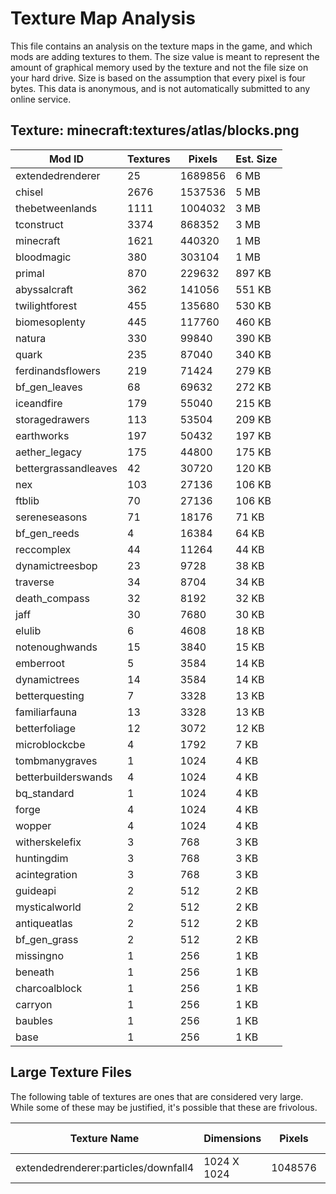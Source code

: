 # Texture Map Analysis

This file contains an analysis on the texture maps in the game, and which mods
are adding textures to them. The size value is meant to represent the amount of
graphical memory used by the texture and not the file size on your hard drive.
Size is based on the assumption that every pixel is four bytes. This data is
anonymous, and is not automatically submitted to any online service.


## Texture: minecraft:textures/atlas/blocks.png
| Mod ID               | Textures | Pixels  | Est. Size |
|----------------------|----------|---------|-----------|
| extendedrenderer     | 25       | 1689856 | 6 MB      |
| chisel               | 2676     | 1537536 | 5 MB      |
| thebetweenlands      | 1111     | 1004032 | 3 MB      |
| tconstruct           | 3374     | 868352  | 3 MB      |
| minecraft            | 1621     | 440320  | 1 MB      |
| bloodmagic           | 380      | 303104  | 1 MB      |
| primal               | 870      | 229632  | 897 KB    |
| abyssalcraft         | 362      | 141056  | 551 KB    |
| twilightforest       | 455      | 135680  | 530 KB    |
| biomesoplenty        | 445      | 117760  | 460 KB    |
| natura               | 330      | 99840   | 390 KB    |
| quark                | 235      | 87040   | 340 KB    |
| ferdinandsflowers    | 219      | 71424   | 279 KB    |
| bf_gen_leaves        | 68       | 69632   | 272 KB    |
| iceandfire           | 179      | 55040   | 215 KB    |
| storagedrawers       | 113      | 53504   | 209 KB    |
| earthworks           | 197      | 50432   | 197 KB    |
| aether_legacy        | 175      | 44800   | 175 KB    |
| bettergrassandleaves | 42       | 30720   | 120 KB    |
| nex                  | 103      | 27136   | 106 KB    |
| ftblib               | 70       | 27136   | 106 KB    |
| sereneseasons        | 71       | 18176   | 71 KB     |
| bf_gen_reeds         | 4        | 16384   | 64 KB     |
| reccomplex           | 44       | 11264   | 44 KB     |
| dynamictreesbop      | 23       | 9728    | 38 KB     |
| traverse             | 34       | 8704    | 34 KB     |
| death_compass        | 32       | 8192    | 32 KB     |
| jaff                 | 30       | 7680    | 30 KB     |
| elulib               | 6        | 4608    | 18 KB     |
| notenoughwands       | 15       | 3840    | 15 KB     |
| emberroot            | 5        | 3584    | 14 KB     |
| dynamictrees         | 14       | 3584    | 14 KB     |
| betterquesting       | 7        | 3328    | 13 KB     |
| familiarfauna        | 13       | 3328    | 13 KB     |
| betterfoliage        | 12       | 3072    | 12 KB     |
| microblockcbe        | 4        | 1792    | 7 KB      |
| tombmanygraves       | 1        | 1024    | 4 KB      |
| betterbuilderswands  | 4        | 1024    | 4 KB      |
| bq_standard          | 1        | 1024    | 4 KB      |
| forge                | 4        | 1024    | 4 KB      |
| wopper               | 4        | 1024    | 4 KB      |
| witherskelefix       | 3        | 768     | 3 KB      |
| huntingdim           | 3        | 768     | 3 KB      |
| acintegration        | 3        | 768     | 3 KB      |
| guideapi             | 2        | 512     | 2 KB      |
| mysticalworld        | 2        | 512     | 2 KB      |
| antiqueatlas         | 2        | 512     | 2 KB      |
| bf_gen_grass         | 2        | 512     | 2 KB      |
| missingno            | 1        | 256     | 1 KB      |
| beneath              | 1        | 256     | 1 KB      |
| charcoalblock        | 1        | 256     | 1 KB      |
| carryon              | 1        | 256     | 1 KB      |
| baubles              | 1        | 256     | 1 KB      |
| base                 | 1        | 256     | 1 KB      |
## Large Texture Files

The following table of textures are ones that are considered very large. While
some of these may be justified, it's possible that these are frivolous.

| Texture Name                         | Dimensions  | Pixels  | Est. Size |
|--------------------------------------|-------------|---------|-----------|
| extendedrenderer:particles/downfall4 | 1024 X 1024 | 1048576 | 4 MB      |
